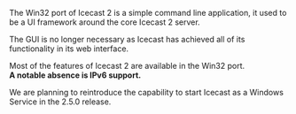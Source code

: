 The Win32 port of Icecast 2 is a simple command line application,
it used to be a UI framework around the core Icecast 2 server.  

The GUI is no longer necessary as Icecast has achieved all of its 
functionality in its web interface.
  
Most of the features of Icecast 2 are available in the Win32 port.  
__A notable absence is IPv6 support.__
  
We are planning to reintroduce the capability to start Icecast 
as a Windows Service in the 2.5.0 release.
